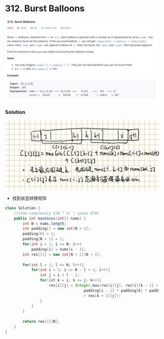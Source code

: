 # 312. Burst Balloons

![312%20Burst%20Balloons%208116093bb4d440f59d839ee7ae473f2a/Screenshot_2020-12-13_at_20.03.29.png](312%20Burst%20Balloons%208116093bb4d440f59d839ee7ae473f2a/Screenshot_2020-12-13_at_20.03.29.png)

### Solution

![312%20Burst%20Balloons%208116093bb4d440f59d839ee7ae473f2a/IMG_F0807CB8E4A3-1.jpeg](312%20Burst%20Balloons%208116093bb4d440f59d839ee7ae473f2a/IMG_F0807CB8E4A3-1.jpeg)

- 找到状态转移矩阵

```java
class Solution {
    //time complexity O(N ^ 3) | space O(N)
    public int maxCoins(int[] nums) {
        int N = nums.length;
        int padding[] = new int[N + 2];
        padding[0] = 1;
        padding[N + 1] = 1;
        for(int i = 1; i <= N; i++)
            padding[i] = nums[i - 1];
        int res[][] = new int[N + 2][N + 2];

        for(int l = 1; l <= N; l++){
            for(int i = 1; i <= N - l + 1; i++){
                int j = i + l - 1; 
                for(int k = i; k <= j; k++){
                    res[i][j] = Integer.max(res[i][j], res[i][k - 1] + 
                                    padding[i - 1] * padding[k] * padding[j + 1] 
                                    + res[k + 1][j]);
                }
            }
        }

        return res[1][N];
    }
}
```